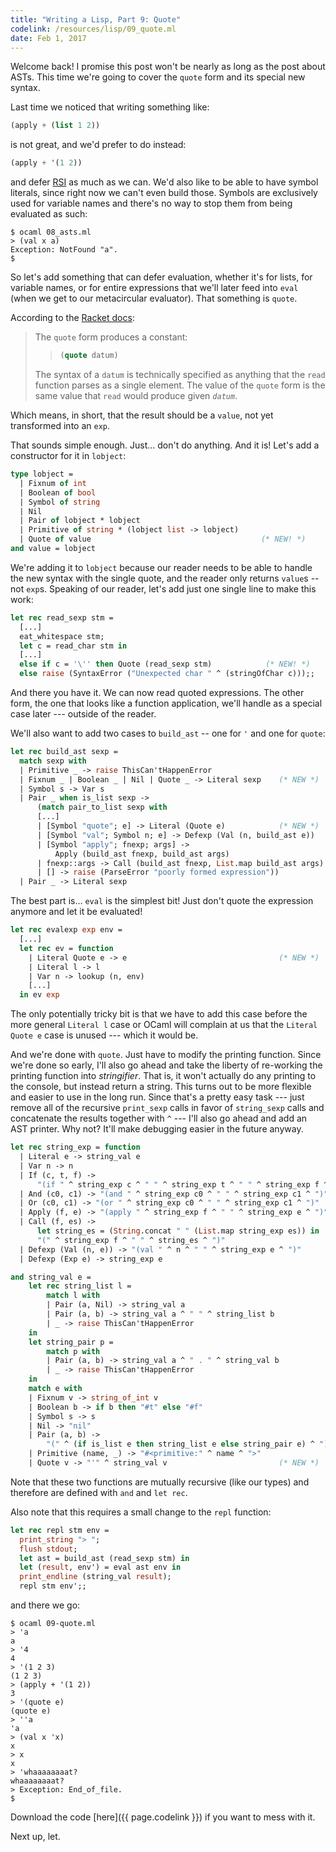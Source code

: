 ```yaml
---
title: "Writing a Lisp, Part 9: Quote"
codelink: /resources/lisp/09_quote.ml
date: Feb 1, 2017
---
```


Welcome back! I promise this post won't be nearly as long as the post about
ASTs. This time we're going to cover the `quote` form and its special new
syntax.

Last time we noticed that writing something like:

```scheme
(apply + (list 1 2))
```

is not great, and we'd prefer to do instead:

```scheme
(apply + '(1 2))
```

and defer [RSI](https://en.wikipedia.org/wiki/Repetitive_strain_injury) as much
as we can. We'd also like to be able to have symbol literals, since right now
we can't even build those. Symbols are exclusively used for variable names and
there's no way to stop them from being evaluated as such:

```
$ ocaml 08_asts.ml
> (val x a)
Exception: NotFound "a".
$
```

So let's add something that can defer evaluation, whether it's for lists, for
variable names, or for entire expressions that we'll later feed into `eval`
(when we get to our metacircular evaluator). That something is `quote`.

According to the [Racket docs](https://docs.racket-lang.org/guide/quote.html):

> The `quote` form produces a constant:
>
> > ```scheme
> > (quote datum)
> > ```
>
> The syntax of a `datum` is technically specified as anything that the `read`
> function parses as a single element. The value of the `quote` form is the
> same value that `read` would produce given *`datum`*.

Which means, in short, that the result should be a `value`, not yet transformed
into an `exp`.

That sounds simple enough. Just... don't do anything. And it is! Let's add a
constructor for it in `lobject`:

```ocaml
type lobject =
  | Fixnum of int
  | Boolean of bool
  | Symbol of string
  | Nil
  | Pair of lobject * lobject
  | Primitive of string * (lobject list -> lobject)
  | Quote of value                                      (* NEW! *)
and value = lobject
```

We're adding it to `lobject` because our reader needs to be able to handle the
new syntax with the single quote, and the reader only returns `value`s -- not
`exp`s. Speaking of our reader, let's add just one single line to make this
work:

```ocaml
let rec read_sexp stm =
  [...]
  eat_whitespace stm;
  let c = read_char stm in
  [...]
  else if c = '\'' then Quote (read_sexp stm)            (* NEW! *)
  else raise (SyntaxError ("Unexpected char " ^ (stringOfChar c)));;
```

And there you have it. We can now read quoted expressions. The other form, the
one that looks like a function application, we'll handle as a special case
later --- outside of the reader.

We'll also want to add two cases to `build_ast` -- one for `'` and one for
`quote`:

```ocaml
let rec build_ast sexp =
  match sexp with
  | Primitive _ -> raise ThisCan'tHappenError
  | Fixnum _ | Boolean _ | Nil | Quote _ -> Literal sexp    (* NEW *)
  | Symbol s -> Var s
  | Pair _ when is_list sexp ->
      (match pair_to_list sexp with
      [...]
      | [Symbol "quote"; e] -> Literal (Quote e)            (* NEW *)
      | [Symbol "val"; Symbol n; e] -> Defexp (Val (n, build_ast e))
      | [Symbol "apply"; fnexp; args] ->
          Apply (build_ast fnexp, build_ast args)
      | fnexp::args -> Call (build_ast fnexp, List.map build_ast args)
      | [] -> raise (ParseError "poorly formed expression"))
  | Pair _ -> Literal sexp
```

The best part is... `eval` is the simplest bit! Just don't quote the expression
anymore and let it be evaluated!

```ocaml
let rec evalexp exp env =
  [...]
  let rec ev = function
    | Literal Quote e -> e                                  (* NEW *)
    | Literal l -> l
    | Var n -> lookup (n, env)
    [...]
  in ev exp
```

The only potentially tricky bit is that we have to add this case before the
more general `Literal l` case or OCaml will complain at us that the `Literal
Quote e` case is unused --- which it would be.

And we're done with `quote`. Just have to modify the printing function. Since
we're done so early, I'll also go ahead and take the liberty of re-working the
printing function into *stringifier*. That is, it won't actually do any
printing to the console, but instead return a string. This turns out to be more
flexible and easier to use in the long run. Since that's a pretty easy task ---
just remove all of the recursive `print_sexp` calls in favor of `string_sexp`
calls and concatenate the results together with `^` --- I'll also go ahead and
add an AST printer. Why not? It'll make debugging easier in the future anyway.

```ocaml
let rec string_exp = function
  | Literal e -> string_val e
  | Var n -> n
  | If (c, t, f) ->
      "(if " ^ string_exp c ^ " " ^ string_exp t ^ " " ^ string_exp f ^ ")"
  | And (c0, c1) -> "(and " ^ string_exp c0 ^ " " ^ string_exp c1 ^ ")"
  | Or (c0, c1) -> "(or " ^ string_exp c0 ^ " " ^ string_exp c1 ^ ")"
  | Apply (f, e) -> "(apply " ^ string_exp f ^ " " ^ string_exp e ^ ")"
  | Call (f, es) ->
      let string_es = (String.concat " " (List.map string_exp es)) in
      "(" ^ string_exp f ^ " " ^ string_es ^ ")"
  | Defexp (Val (n, e)) -> "(val " ^ n ^ " " ^ string_exp e ^ ")"
  | Defexp (Exp e) -> string_exp e

and string_val e =
    let rec string_list l =
        match l with
        | Pair (a, Nil) -> string_val a
        | Pair (a, b) -> string_val a ^ " " ^ string_list b
        | _ -> raise ThisCan'tHappenError
    in
    let string_pair p =
        match p with
        | Pair (a, b) -> string_val a ^ " . " ^ string_val b
        | _ -> raise ThisCan'tHappenError
    in
    match e with
    | Fixnum v -> string_of_int v
    | Boolean b -> if b then "#t" else "#f"
    | Symbol s -> s
    | Nil -> "nil"
    | Pair (a, b) ->
        "(" ^ (if is_list e then string_list e else string_pair e) ^ ")"
    | Primitive (name, _) -> "#<primitive:" ^ name ^ ">"
    | Quote v -> "'" ^ string_val v                         (* NEW *)
```

Note that these two functions are mutually recursive (like our types) and
therefore are defined with `and` and `let rec`.

Also note that this requires a small change to the `repl` function:

```ocaml
let rec repl stm env =
  print_string "> ";
  flush stdout;
  let ast = build_ast (read_sexp stm) in
  let (result, env') = eval ast env in
  print_endline (string_val result);
  repl stm env';;
```

and there we go:

```
$ ocaml 09-quote.ml
> 'a
a
> '4
4
> '(1 2 3)
(1 2 3)
> (apply + '(1 2))
3
> '(quote e)
(quote e)
> ''a
'a
> (val x 'x)
x
> x
x
> 'whaaaaaaaat?
whaaaaaaaat?
> Exception: End_of_file.
$
```

Download the code [here]({{ page.codelink }}) if you want to mess with it.

Next up, let.
